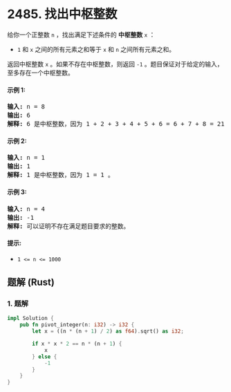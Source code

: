 # 2485. 找出中枢整数
给你一个正整数 `n` ，找出满足下述条件的 **中枢整数** `x` ：

* `1` 和 `x` 之间的所有元素之和等于 `x` 和 `n` 之间所有元素之和。

返回中枢整数 `x` 。如果不存在中枢整数，则返回 `-1` 。题目保证对于给定的输入，至多存在一个中枢整数。

#### 示例 1:
<pre>
<strong>输入:</strong> n = 8
<strong>输出:</strong> 6
<strong>解释:</strong> 6 是中枢整数，因为 1 + 2 + 3 + 4 + 5 + 6 = 6 + 7 + 8 = 21 。
</pre>

#### 示例 2:
<pre>
<strong>输入:</strong> n = 1
<strong>输出:</strong> 1
<strong>解释:</strong> 1 是中枢整数，因为 1 = 1 。
</pre>

#### 示例 3:
<pre>
<strong>输入:</strong> n = 4
<strong>输出:</strong> -1
<strong>解释:</strong> 可以证明不存在满足题目要求的整数。
</pre>

#### 提示:
* `1 <= n <= 1000`

## 题解 (Rust)

### 1. 题解
```Rust
impl Solution {
    pub fn pivot_integer(n: i32) -> i32 {
        let x = ((n * (n + 1) / 2) as f64).sqrt() as i32;

        if x * x * 2 == n * (n + 1) {
            x
        } else {
            -1
        }
    }
}
```
